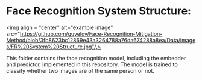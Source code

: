 # Face Recognition System Structure:

<img align = "center"  alt="example image" src="https://github.com/guyelov/Face-Recognition-Mitigation-Method/blob/3fb8623bc12869e43a3264788a76da674288a8ea/Data/Images/FR%20System%20Structure.jpg"/,>


This folder contains the face recognition model, including the embedder and predictor, implemented in this repository.
The model is trained to classify whether two images are of the same person or not.